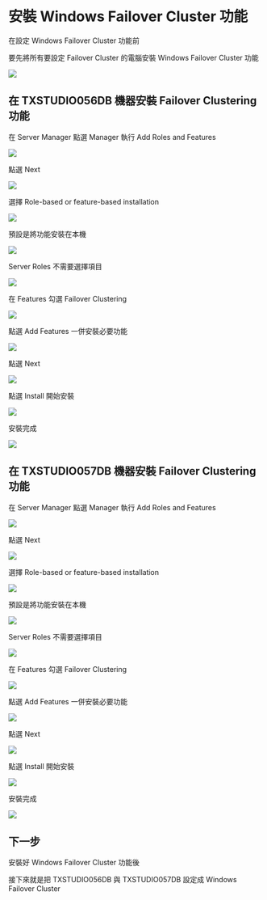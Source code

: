 
# 安裝 Windows Failover Cluster 功能

在設定 Windows Failover Cluster 功能前

要先將所有要設定 Failover Cluster 的電腦安裝 Windows Failover Cluster 功能

![](https://raw.githubusercontent.com/txstudio/2020-12th-ironman/master/images/13/install-clustering-feature.gif)

## 在 TXSTUDIO056DB 機器安裝 Failover Clustering 功能

在 Server Manager 點選 Manager 執行 Add Roles and Features

![](https://raw.githubusercontent.com/txstudio/2020-12th-ironman/master/images/13/screenshot-01.png)

點選 Next

![](https://raw.githubusercontent.com/txstudio/2020-12th-ironman/master/images/13/screenshot-02.png)

選擇 Role-based or feature-based installation

![](https://raw.githubusercontent.com/txstudio/2020-12th-ironman/master/images/13/screenshot-03.png)

預設是將功能安裝在本機

![](https://raw.githubusercontent.com/txstudio/2020-12th-ironman/master/images/13/screenshot-04.png)

Server Roles 不需要選擇項目

![](https://raw.githubusercontent.com/txstudio/2020-12th-ironman/master/images/13/screenshot-05.png)

在 Features 勾選 Failover Clustering

![](https://raw.githubusercontent.com/txstudio/2020-12th-ironman/master/images/13/screenshot-06.png)

點選 Add Features 一併安裝必要功能

![](https://raw.githubusercontent.com/txstudio/2020-12th-ironman/master/images/13/screenshot-07.png)

點選 Next

![](https://raw.githubusercontent.com/txstudio/2020-12th-ironman/master/images/13/screenshot-08.png)

點選 Install 開始安裝

![](https://raw.githubusercontent.com/txstudio/2020-12th-ironman/master/images/13/screenshot-09.png)

安裝完成

![](https://raw.githubusercontent.com/txstudio/2020-12th-ironman/master/images/13/screenshot-10.png)

## 在 TXSTUDIO057DB 機器安裝 Failover Clustering 功能

在 Server Manager 點選 Manager 執行 Add Roles and Features

![](https://raw.githubusercontent.com/txstudio/2020-12th-ironman/master/images/13/screenshot-11.png)

點選 Next

![](https://raw.githubusercontent.com/txstudio/2020-12th-ironman/master/images/13/screenshot-12.png)

選擇 Role-based or feature-based installation

![](https://raw.githubusercontent.com/txstudio/2020-12th-ironman/master/images/13/screenshot-13.png)

預設是將功能安裝在本機

![](https://raw.githubusercontent.com/txstudio/2020-12th-ironman/master/images/13/screenshot-14.png)

Server Roles 不需要選擇項目

![](https://raw.githubusercontent.com/txstudio/2020-12th-ironman/master/images/13/screenshot-15.png)

在 Features 勾選 Failover Clustering

![](https://raw.githubusercontent.com/txstudio/2020-12th-ironman/master/images/13/screenshot-16.png)

點選 Add Features 一併安裝必要功能

![](https://raw.githubusercontent.com/txstudio/2020-12th-ironman/master/images/13/screenshot-17.png)

點選 Next

![](https://raw.githubusercontent.com/txstudio/2020-12th-ironman/master/images/13/screenshot-18.png)

點選 Install 開始安裝

![](https://raw.githubusercontent.com/txstudio/2020-12th-ironman/master/images/13/screenshot-19.png)

安裝完成

![](https://raw.githubusercontent.com/txstudio/2020-12th-ironman/master/images/13/screenshot-20.png)

## 下一步

安裝好 Windows Failover Cluster 功能後

接下來就是把 TXSTUDIO056DB 與 TXSTUDIO057DB 設定成 Windows Failover Cluster



